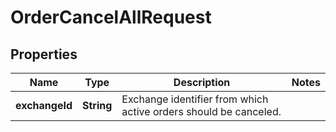 

# OrderCancelAllRequest

## Properties

Name | Type | Description | Notes
------------ | ------------- | ------------- | -------------
**exchangeId** | **String** | Exchange identifier from which active orders should be canceled. | 



